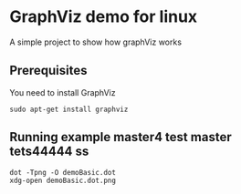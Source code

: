 # GraphViz demo for linux

A simple project to show how graphViz works

## Prerequisites
You need to install GraphViz
```
sudo apt-get install graphviz
```


## Running example master4 test master tets44444 ss
```
dot -Tpng -O demoBasic.dot
xdg-open demoBasic.dot.png
```
